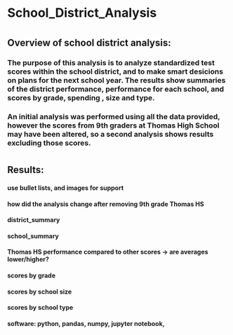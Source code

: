 # School_District_Analysis
# 

## Overview of school district analysis:

### The purpose of this analysis is to analyze standardized test scores within the school district, and to make smart desicions on plans for the next school year. The results show summaries of the district performance, performance for each school, and scores by grade, spending , size and type.

### An initial analysis was performed using all the data provided, however the scores from 9th graders at Thomas High School may have been altered, so a second analysis shows results excluding those scores. 
#

## Results:

#### use bullet lists, and images for support
#### how did the analysis change after removing 9th grade Thomas HS
#### district_summary
#### school_summary
#### Thomas HS performance compared to other scores -> are averages lower/higher?
#### scores by grade
#### scores by school size
#### scores by school type



#### software: python, pandas, numpy, jupyter notebook,
